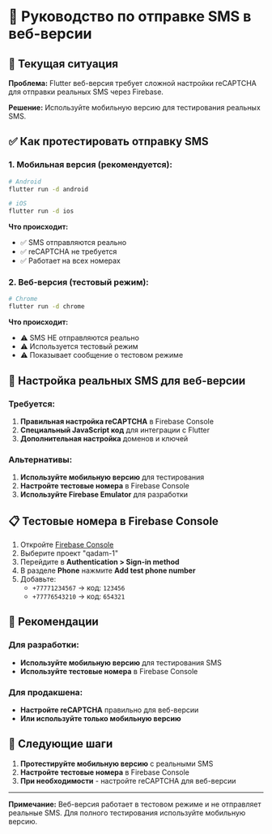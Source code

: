 # 📱 Руководство по отправке SMS в веб-версии

## 🚨 Текущая ситуация

**Проблема:** Flutter веб-версия требует сложной настройки reCAPTCHA для отправки реальных SMS через Firebase.

**Решение:** Используйте мобильную версию для тестирования реальных SMS.

## ✅ Как протестировать отправку SMS

### 1. **Мобильная версия (рекомендуется):**

```bash
# Android
flutter run -d android

# iOS  
flutter run -d ios
```

**Что происходит:**
- ✅ SMS отправляются реально
- ✅ reCAPTCHA не требуется
- ✅ Работает на всех номерах

### 2. **Веб-версия (тестовый режим):**

```bash
# Chrome
flutter run -d chrome
```

**Что происходит:**
- ⚠️ SMS НЕ отправляются реально
- ⚠️ Используется тестовый режим
- ⚠️ Показывает сообщение о тестовом режиме

## 🔧 Настройка реальных SMS для веб-версии

### Требуется:

1. **Правильная настройка reCAPTCHA** в Firebase Console
2. **Специальный JavaScript код** для интеграции с Flutter
3. **Дополнительная настройка** доменов и ключей

### Альтернативы:

1. **Используйте мобильную версию** для тестирования
2. **Настройте тестовые номера** в Firebase Console
3. **Используйте Firebase Emulator** для разработки

## 📋 Тестовые номера в Firebase Console

1. Откройте [Firebase Console](https://console.firebase.google.com)
2. Выберите проект "qadam-1"
3. Перейдите в **Authentication > Sign-in method**
4. В разделе **Phone** нажмите **Add test phone number**
5. Добавьте:
   - `+77771234567` → код: `123456`
   - `+77776543210` → код: `654321`

## 🎯 Рекомендации

### Для разработки:
- **Используйте мобильную версию** для тестирования SMS
- **Используйте тестовые номера** в Firebase Console

### Для продакшена:
- **Настройте reCAPTCHA** правильно для веб-версии
- **Или используйте только мобильную версию**

## 🚀 Следующие шаги

1. **Протестируйте мобильную версию** с реальными SMS
2. **Настройте тестовые номера** в Firebase Console
3. **При необходимости** - настройте reCAPTCHA для веб-версии

---

**Примечание:** Веб-версия работает в тестовом режиме и не отправляет реальные SMS. Для полного тестирования используйте мобильную версию.
